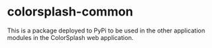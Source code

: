 # colorsplash-common

This is a package deployed to PyPi to be used in the other application modules in the ColorSplash web application.